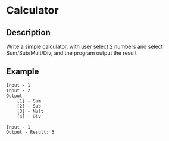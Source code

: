 # Calculator

## Description

Write a simple calculator, with user select 2 numbers and select Sum/Sub/Mult/Div, and the program output the result

## Example

```text
Input - 1
Input - 2
Output - 
	[1] - Sum
	[2] - Sub
	[3] - Mult
	[4] - Div

Input - 1
Output - Result: 3
```
